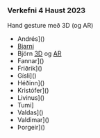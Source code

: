 ### Verkefni 4 Haust 2023
Hand gesture með 3D (og AR)

- Andrés]()
- [Bjarni](https://bjarni123.github.io/Vidmotsforritun_verkefni4/)
- Björn [3D](https://bjornthor21.github.io/verk4-vidmot/3dObject.html) og [AR](https://bjornthor21.github.io/verk4-vidmot/ar.html)
- Fannar]()
- Friðrik]()
- Gísli]()
- Héðinn]()
- Kristófer]()
- Livinus]()
- Tumi]
- Valdas]()
- Valdimar]()
- Þorgeir]()
